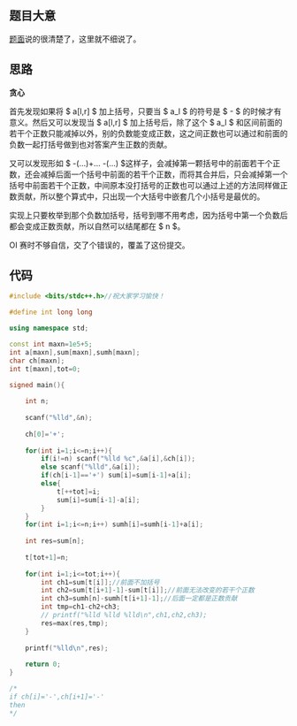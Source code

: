 ## 题目大意

[题面](https://www.luogu.com.cn/problem/AT2273)说的很清楚了，这里就不细说了。

## 思路

**贪心**

首先发现如果将 $ a[l,r] $ 加上括号，只要当 $ a_l $ 的符号是 $ - $ 的时候才有意义。然后又可以发现当 $ a[l,r] $ 加上括号后，除了这个 $ a_l $ 和区间前面的若干个正数只能减掉以外，别的负数能变成正数，这之间正数也可以通过和前面的负数一起打括号做到也对答案产生正数的贡献。

又可以发现形如 $ -(...)+... -(...) $这样子，会减掉第一颗括号中的前面若干个正数，还会减掉后面一个括号中前面的若干个正数，而将其合并后，只会减掉第一个括号中前面若干个正数，中间原本没打括号的正数也可以通过上述的方法同样做正数贡献，所以整个算式中，只出现一个大括号中嵌套几个小括号是最优的。

实现上只要枚举到那个负数加括号，括号到哪不用考虑，因为括号中第一个负数后都会变成正数贡献，所以自然可以结尾都在 $ n $。

OI 赛时不够自信，交了个错误的，覆盖了这份提交。

## 代码

```cpp
#include <bits/stdc++.h>//祝大家学习愉快！

#define int long long

using namespace std;

const int maxn=1e5+5;
int a[maxn],sum[maxn],sumh[maxn];
char ch[maxn];
int t[maxn],tot=0;

signed main(){
	
	int n;
	
	scanf("%lld",&n);
	
	ch[0]='+';
	
	for(int i=1;i<=n;i++){
		if(i!=n) scanf("%lld %c",&a[i],&ch[i]);
		else scanf("%lld",&a[i]);
		if(ch[i-1]=='+') sum[i]=sum[i-1]+a[i];
		else{
			t[++tot]=i;
			sum[i]=sum[i-1]-a[i];
		}
	}
	for(int i=1;i<=n;i++) sumh[i]=sumh[i-1]+a[i];
	
	int res=sum[n];
	
	t[tot+1]=n;
	
	for(int i=1;i<=tot;i++){
		int ch1=sum[t[i]];//前面不加括号
		int ch2=sum[t[i+1]-1]-sum[t[i]];//前面无法改变的若干个正数
		int ch3=sumh[n]-sumh[t[i+1]-1];//后面一定都是正数贡献
		int tmp=ch1-ch2+ch3;
		// printf("%lld %lld %lld\n",ch1,ch2,ch3);
		res=max(res,tmp);
	}
	
	printf("%lld\n",res);
	
	return 0;
}

/*
if ch[i]='-',ch[i+1]='-'
then 
*/
```
